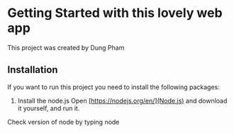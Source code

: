 # Getting Started with this lovely web app 

This project was created by Dung Pham 

##  Installation

If you want to run this project you need to install the following packages:


1. Install the node.js
Open [https://nodejs.org/en/](Node.js) and download it yourself, and run it.

Check version of node by typing node
